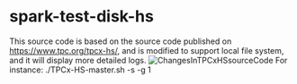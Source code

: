 # spark-test-disk-hs
This source code is based on the source code published on https://www.tpc.org/tpcx-hs/, and is modified to support local file system, and it will display more detailed logs.
![ChangesInTPCxHSsourceCode](https://user-images.githubusercontent.com/56807479/159116557-0736f393-3b96-4e17-ace0-49bc6ec5d096.png)
For instance:
    ./TPCx-HS-master.sh -s -g 1

